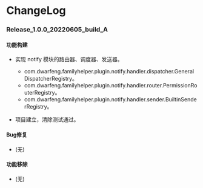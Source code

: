 # ChangeLog

### Release_1.0.0_20220605_build_A

#### 功能构建

- 实现 notify 模块的路由器、调度器、发送器。
  - com.dwarfeng.familyhelper.plugin.notify.handler.dispatcher.GeneralDispatcherRegistry。
  - com.dwarfeng.familyhelper.plugin.notify.handler.router.PermissionRouterRegistry。
  - com.dwarfeng.familyhelper.plugin.notify.handler.sender.BuiltinSenderRegistry。

- 项目建立，清除测试通过。

#### Bug修复

- (无)

#### 功能移除

- (无)
